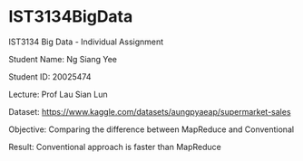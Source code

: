 # IST3134BigData #
IST3134 Big Data - Individual Assignment

Student Name: Ng Siang Yee

Student ID: 20025474

Lecture: Prof Lau Sian Lun

Dataset: https://www.kaggle.com/datasets/aungpyaeap/supermarket-sales 

Objective: Comparing the difference between MapReduce and Conventional 

Result: Conventional approach is faster than MapReduce
